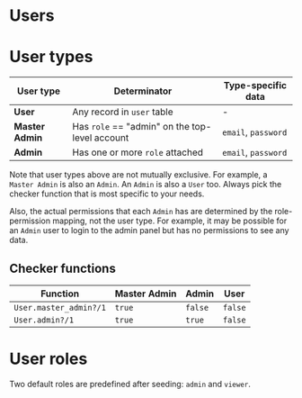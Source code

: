 # Users

# User types

User type | Determinator | Type-specific data
--------- | ------------ | ------------------
**User** | Any record in `user` table | -
**Master Admin** | Has `role` == "admin" on the top-level account | `email`, `password`
**Admin** | Has one or more `role` attached | `email`, `password`

Note that user types above are not mutually exclusive. For example, a `Master Admin` is also an `Admin`. An `Admin` is also a `User` too. Always pick the checker function that is most specific to your needs.

Also, the actual permissions that each `Admin` has are determined by the role-permission mapping, not the user type. For example, it may be possible for an `Admin` user to login to the admin panel but has no permissions to see any data.

## Checker functions

Function | Master Admin | Admin | User
-------- | ------------ | ----- | --------
`User.master_admin?/1` | `true` | `false` | `false`
`User.admin?/1` | `true` | `true` | `false`

# User roles

Two default roles are predefined after seeding: `admin` and `viewer`.
